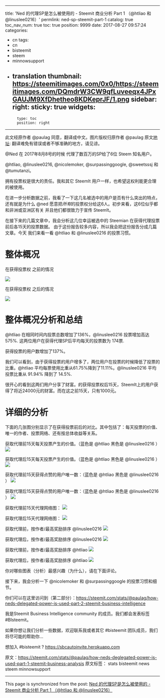 
---
title: 'Ned 的代理SP是怎么被使用的 - Steemit 商业分析 Part 1 （@htliao 和 @linuslee0216）'
permlink: ned-sp-steemit-part-1
catalog: true
toc_nav_num: true
toc: true
position: 9999
date: 2017-08-27 09:57:24
categories:
- cn
tags:
- cn
- bisteemit
- steem
- minnowsupport
- translation
thumbnail: https://steemitimages.com/0x0/https://steemitimages.com/DQmdrW3CW9qfLuveeqx4JPxGAUJM9XfDhetheo8KDKeprJF/1.png
sidebar:
    right:
        sticky: true
widgets:
    -
        type: toc
        position: right
---


此文经原作者 @paulag 同意，翻译成中文。图片版权归原作者 @paulag
原文[地址](https://steemit.com/stats/@paulag/how-neds-deglegated-power-is-used-part-1-steemit-business-analysis#@justyy/re-paulag-how-neds-deglegated-power-is-used-part-1-steemit-business-analysis-20170826t215534029z): 翻译难免有错误或者不够准确的地方，请见谅。

@Ned 在 2017年8月8号的时候 代理了数百万的SP给了6位 Steem 知名用户。

@htliao, @linuslee0216, @nicolemoker, @surpassinggoogle, @sweetsssj 和 @tumutanzi。

拥有投票权是很大的责任。我和其它 SteemIt 用户一样，也希望这权利能更合理的被使用。

在进一步分析数据之前，我看了一下这几名被选中的用户是否有什么突出的特点，还有就是为什么 @ned 愿意把*所有*的投票权分给这6人。初步来看，这6位似乎都和非洲或亚洲区有关 并且他们都很致力于宣传 SteemIt。

在接下来的几篇文章中，我会分析这几位幸运被选中的 Steemian 在获得代理投票前后各15天的投票数据。 由于这份报告较多内容，所以我会把这份报告分成几篇文章。今天 我们来看一看 @htliao 和 @linuslee0216 的投票习惯。

# 整体概况
在获得投票权 之前的情况

![](https://steemitimages.com/0x0/https://steemitimages.com/DQmdrW3CW9qfLuveeqx4JPxGAUJM9XfDhetheo8KDKeprJF/1.png)

在获得投票权 之后的情况

![](https://steemitimages.com/0x0/https://steemitimages.com/DQmQw2y5vRpTJafHeGtPX43q2EverbpDrWfp5c1fLZqkCHc/2.png)

# 整体概况分析和总结
@htliao 在相同时间内投票总数增加了136%，@linuslee0216  投票增加高达575%.  这两位用户在获得代理SP后平均每天的投票数为 174票.

获得投票的用户数增加了137%。

我们可以看到，由于获得投票的用户增多了，两位用户在投票的时候降低了投票的比重。@htliao 平均每票使用比重从61.75%降到了11.11%。@linuslee0216 平均投票比重从 91.94% 降到了 14.5%.

很开心的看到这两们用户分享了财富。的获得投票权后15天，SteemIt上的用户获得了将近24000元的财富。而在这之前15天，只有1000元。

# 详细的分析
下面的几张图分别显示了在获得投票前后的对比。其中包括了：每天投票的价值、唯一的作者、投票网络、还有按总体收益等关系。

获取代理前15天每天投票产生的价值。（蓝色是  @htliao  黑色是   @linuslee0216 ）
![](https://steemitimages.com/0x0/https://steemitimages.com/DQmYJtxMmU4kLKu1n7SugxzVFAQFzU4z7vvGp3MaqXqbXtp/3.png)

获取代理后15天每天投票产生的价值。（蓝色是  @htliao  黑色是  @linuslee0216 ）
![](https://steemitimages.com/0x0/https://steemitimages.com/DQmckWWqMN7kra9NCcS54QQ5b1th3fDgPrp9PpUgg1fTxQr/4.png)

获取代理前15天获得点赞的用户唯一数：（蓝色是  @htliao  黑色是   @linuslee0216 ）
![](https://steemitimages.com/0x0/https://steemitimages.com/DQmT2E5hUvWsvbqtQnPFmkgZGk6ewzmmy8ZMDNfi3GqDtP6/5.png)

获取代理后15天获得点赞的用户唯一数：（蓝色是  @htliao  黑色是   @linuslee0216 ）
![](https://steemitimages.com/0x0/https://steemitimages.com/DQmapqvwSRiygsxriNu55JbLMM8JCVtJJPs8xjjUCR2U3xW/6.png)

获取代理前15天代理网络图：
![](https://steemitimages.com/0x0/https://steemitimages.com/DQmZ3uMkVpELkctMcBN3QqzcjwtMXCmAAa6x3Gqnwk8F5bk/7.png)

获取代理后15天代理网络图：
![](https://steemitimages.com/0x0/https://steemitimages.com/DQmYCeWaBEs4SCWD2oLvdcDMR95NL9uA1c4aMPjED2hRxAE/8.png)

获取代理前，按作者/最高奖励排序 @linuslee0216 
![](https://steemitimages.com/0x0/https://steemitimages.com/DQmVjSLY4ZuEexJSocanH4q2pnKahgm6Lgb3YsnE8pfovhc/9.png)

获取代理后，按作者/最高奖励排序 @linuslee0216 
![](https://steemitimages.com/0x0/https://steemitimages.com/DQmZ5JfwvFSi1pw4BGasiy3sj7rdgLgEUWqFi27TqGskkzP/10.png)

获取代理前，按作者/最高奖励排序 @htliao
![](https://steemitimages.com/0x0/https://steemitimages.com/DQmWpW1XAJYHJaRQjmMR51ecKygGWuL2BfAEFz9BdWNJ1ng/12.png)

获取代理后，按作者/最高奖励排序 @htliao
![](https://steemitimages.com/0x0/https://steemitimages.com/DQmShpwvPoLU4x2FrgXzgotzT6kYKQ2qZx778NsuxgpdLGD/13.png)

你对哪些图表（分析）最感兴趣（为什么），请在下面评论。

接下来，我会分析一下 @nicolemoker  和  @surpassinggoogle  的投票习惯和细节。

你们可以在这里访问到（第二部分）：https://steemit.com/stats/@paulag/how-neds-delegated-power-is-used-part-2-steemit-business-intelligence

我是Steemit Business Intelligence community 的成员。我们都会发表标签  #BIsteemit。

如果你想让我们分析一些数据，欢迎联系我或者其它 #bisteemit 团队成员，我们将尽可能的帮助你...

想加入 #bisteemit  ?   https://sbcautoinvite.herokuapp.com

原文：https://steemit.com/stats/@paulag/how-neds-deglegated-power-is-used-part-1-steemit-business-analysis
原文标签： stats bisteemit news steem minnowsupport

- - -

This page is synchronized from the post: [Ned 的代理SP是怎么被使用的 - Steemit 商业分析 Part 1 （@htliao 和 @linuslee0216）](https://steemit.com/@justyy/ned-sp-steemit-part-1)
